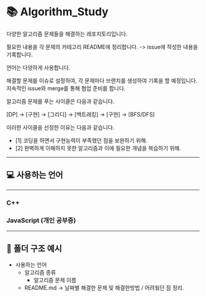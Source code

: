 # 📚 Algorithm_Study

다양한 알고리즘 문제들을 해결하는 레포지토리입니다.

필요한 내용을 각 문제의 카테고리 README에 정리합니다.
-> issue에 작성한 내용을 기록합니다.

언어는 다양하게 사용합니다.

해결할 문제를 이슈로 설정하여, 각 문제마다 브랜치를 생성하여 기록을 할 예정입니다.
지속적인 issue와 merge를 통해 협업 준비를 합니다.

알고리즘 문제를 푸는 사이클은 다음과 같습니다.

[DP] -> [구현] -> [그리디] -> [백트래킹] -> [구현] -> [BFS/DFS]

이러한 사이클을 선정한 이유는 다음과 같습니다.

- [1] 코딩을 하면서 구현능력이 부족했던 점을 보완하기 위해.
- [2] 완벽하게 이해하지 못한 알고리즘과 이에 필요한 개념을 복습하기 위해.

---

## 💻 사용하는 언어

---

### C++

### JavaScript (개인 공부중)

---

## 📁 폴더 구조 예시

- 사용하는 언어
  - 알고리즘 종류
    - 알고리즘 문제 이름
  - README.md -> 날짜별 해결한 문제 및 해결한방법 / 어려웎던 점 정리.
